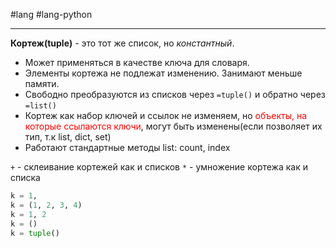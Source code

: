 #lang #lang-python

---
**Кортеж(tuple)** - это тот же список, но *константный*. 
- Может применяться в качестве ключа для словаря.
- Элементы кортежа не подлежат изменению. Занимают меньше памяти.
- Свободно преобразуются из списков через `=tuple()` и обратно через `=list()`
- Кортеж как набор ключей и ссылок не изменяем, но <font color="#ff0000">объекты, на которые ссылаются ключи</font>, могут быть изменены(если позволяет их тип, т.к list, dict, set)
- Работают стандартные методы list: count, index

`+` - склеивание кортежей как и списков
`*` - умножение кортежа как и списка

```python
k = 1,		
k = (1, 2, 3, 4)		  
k = 1, 2
k = ()
k = tuple()
```
